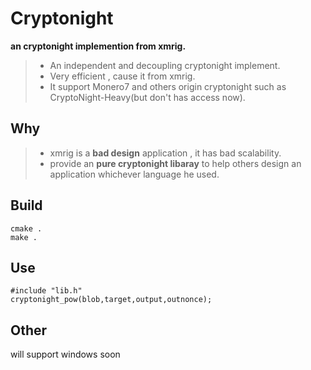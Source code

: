 Cryptonight
===========================
**an cryptonight implemention from xmrig.**

> * An independent and decoupling cryptonight implement.
> * Very efficient , cause it from xmrig.
> * It support Monero7 and others origin cryptonight such as CryptoNight-Heavy(but don't has access now). 


## Why

> * xmrig is a **bad design** application , it has bad scalability.
> * provide an **pure cryptonight libaray** to help others design an application whichever language he used.

## Build

```
cmake .
make .
```


## Use

```
#include "lib.h"
cryptonight_pow(blob,target,output,outnonce);
```

## Other

will support windows soon